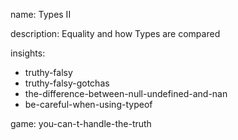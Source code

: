 name: Types II

description: Equality and how Types are compared

insights:
  - truthy-falsy
  - truthy-falsy-gotchas
  - the-difference-between-null-undefined-and-nan
  - be-careful-when-using-typeof

game: you-can-t-handle-the-truth
